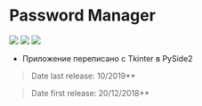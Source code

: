 # Password Manager

![](https://img.shields.io/badge/status-release-green)    ![](https://img.shields.io/badge/PySide2-5.13.1-orange)  ![](https://img.shields.io/badge/Python-3.6,_3.7-blue)

* Приложение переписано с Tkinter в PySide2

>Date last release: 10/2019**

>Date first release: 20/12/2018**

